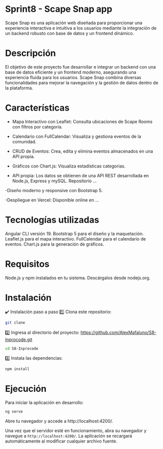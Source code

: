 # Sprint8 - Scape Snap app


Scape Snap es una aplicación web diseñada para proporcionar una experiencia interactiva e intuitiva a los usuarios mediante la integración de un backend robusto con base de datos y un frontend dinámico.

# Descripción

El objetivo de este proyecto fue desarrollar e integrar un backend con una base de datos eficiente y un frontend moderno, asegurando una experiencia fluida para los usuarios. Scape Snap combina diversas funcionalidades para mejorar la navegación y la gestión de datos dentro de la plataforma.

# Características

- Mapa Interactivo con Leaflet: Consulta ubicaciones de Scape Rooms con filtros por categoría.

- Calendario con FullCalendar: Visualiza y gestiona eventos de la comunidad.

- CRUD de Eventos: Crea, edita y elimina eventos almacenados en una API propia.

- Gráficos con Chart.js: Visualiza estadísticas categorias.

- API propia: Los datos se obtienen de una API REST desarrollada en Node.js, Express y mySQL. Repositorio ...

-Diseño moderno y responsive con Bootstrap 5.

-Despliegue en Vercel: Disponible online en ...


# Tecnologías utilizadas

Angular CLI versión 19.
Bootstrap 5 para el diseño y la maquetación.
Leaflet.js para el mapa interactivo.
FullCalendar para el calendario de eventos.
Chart.js para la generación de gráficos.


# Requisitos

Node.js y npm instalados en tu sistema. Descárgalos desde nodejs.org.

# Instalación

✔️ Instalación paso a paso
1️⃣ Clona este repositorio:
```bash
git clone 
```
2️⃣ Ingresa al directorio del proyecto: https://github.com/AlexMafaluno/S8-Inprocode.git
```bash
cd S8-Inprocode
```
3️⃣ Instala las dependencias:
```bash
npm install
```

# Ejecución

Para iniciar la aplicación en desarrollo:
```bash
ng serve
```
Abre tu navegador y accede a http://localhost:4200/.

Una vez que el servidor esté en funcionamiento, abra su navegador y navegue a `http://localhost:4200/`. La aplicación se recargará automáticamente al modificar cualquier archivo fuente.





